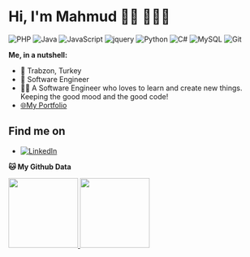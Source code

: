 # Hi, I'm Mahmud 👋🏽 👨🏽‍💻
![PHP](https://img.shields.io/badge/-PHP-blue?style=flat-square&logo=php)
![Java](https://img.shields.io/badge/-java-red?style=flat-square&logo=java)
![JavaScript](https://img.shields.io/badge/-JavaScript-black?style=flat-square&logo=javascript)
![jquery](https://img.shields.io/badge/-Jquery-black?style=flat-square&logo=jquery)
![Python](https://img.shields.io/badge/-Python-black?style=flat-square&logo=Python)
![C#](https://img.shields.io/badge/-Csharp-purple?style=flat-square&logo=Csharp)
![MySQL](https://img.shields.io/badge/-MySQL-white?style=flat-square&logo=MySQL)
![Git](https://img.shields.io/badge/-Git-black?style=flat-square&logo=git)

**Me, in a nutshell:**

- 📍 Trabzon, Turkey
- 💼 Software Engineer 
- 👨‍💻 A Software Engineer who loves to learn and create new things. Keeping the good mood and the good code!
- <a href="https://mahmudmardini.com/" target="_blank">🌐My Portfolio</a>


## Find me on
- <a href="https://www.linkedin.com/in/mahmudmardini/" target="_blank" >![LinkedIn](https://img.shields.io/badge/-LinkedIn-blue?style=flat-square&logo=LinkedIn)</a>

**🐱 My Github Data**

<a href="https://www.mahmudmardini.bartinrehberi.info/"><img height="137px" src="https://github-readme-stats.vercel.app/api?username=mahmudmardini&hide_title=true&hide_border=true&show_icons=true&include_all_commits=true&count_private=true&line_height=21&text_color=000&icon_color=000&bg_color=0,ea6161,ffc64d,fffc4d,52fa5a&theme=graywhite&hide=" />
<img height="137px" src="https://github-readme-stats.vercel.app/api/top-langs/?username=mahmudmardini&hide=html&hide_title=true&hide_border=true&layout=compact&langs_count=6&exclude_repo=comp426,Redventures-Movie-Quotes&text_color=000&icon_color=fff&bg_color=0,52fa5a,4dfcff,c64dff&theme=graywhite" /></a>
